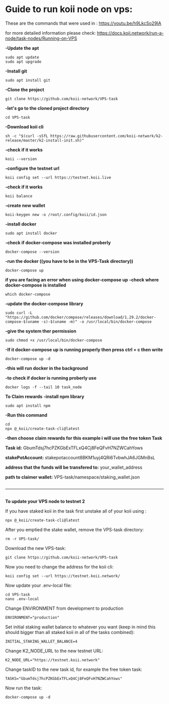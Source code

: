 # Guide to run koii node on vps:
These are the commands that were used in : 
https://youtu.be/h9LkcSo29IA

for more detailed information please check:
https://docs.koii.network/run-a-node/task-nodes/Running-on-VPS



**-Update the apt**
```
sudo apt update
sudo apt upgrade
```
**-Install git**
```
sudo apt install git
```
**-Clone the project**
```
git clone https://github.com/koii-network/VPS-task
```
**-let's go to the cloned project directory**
```
cd VPS-task
```
**-Download koii cli**
```
sh -c "$(curl -sSfL https://raw.githubusercontent.com/koii-network/k2-release/master/k2-install-init.sh)"
```
**-check if it works**
```
koii --version
```
**-configure the testnet url**
```
koii config set --url https://testnet.koii.live
```
**-check if it works**
```
koii balance
```
**-create new wallet**
```
koii-keygen new -o /root/.config/koii/id.json
```
**-install docker**
```
sudo apt install docker
```
**-check if docker-compose was installed proberly**
```
docker-compose --version
```
**-run the docker ((you have to be in the VPS-Task directory))**
```
docker-compose up
```

**if you are facing an error when using docker-compose up**
**-check where docker-compose is installed**
```
which docker-compose 
```
**-update the docker-compose library**
```
sudo curl -L "https://github.com/docker/compose/releases/download/1.29.2/docker-compose-$(uname -s)-$(uname -m)" -o /usr/local/bin/docker-compose
```
**-give the system ther permission**
```
sudo chmod +x /usr/local/bin/docker-compose
```

**-If it docker-compose up is running properly then press ctrl + c then write**
```
docker-compose up -d
```

**-this will run docker in the background**

**-to check if docker is running proberly use**
```
docker logs -f --tail 10 task_node
```


**To Claim rewards**
**-install npm library**
```
sudo apt install npm
```

**-Run this command**
```
cd
npx @_koii/create-task-cli@latest
```

**-then choose claim rewards for this example i will use the free token Task**

**Task id:** GbumTdsj7hcPZKGbExTFLxQ4Cj8FeQFvH7NZWCahYows

**stakePotAccount:** stakepotaccount8BKM1uyj4QRi6TvbwhJA6JGMnBsL

**address that the funds will be transfered to:** your_wallet_address

**path to claimer wallet:** VPS-task/namespace/staking_wallet.json


##
--------------------------------------------------------------------------
##
**To update your VPS node to testnet 2**

If you have staked koii in the task first unstake all of your koii using :

```
npx @_koii/create-task-cli@latest
```

After you emptied the stake wallet, remove the VPS-task directory:

```
rm -r VPS-task/
```

Download the new VPS-task:

```
git clone https://github.com/koii-network/VPS-task
```

Now you need to change the address for the koii cli:

```
koii config set --url https://testnet.koii.network/
```

Now update your .env-local file:

```
cd VPS-task
nano .env-local
```

Change ENVIRONMENT from development to production 

```
ENVIRONMENT="production"
```

Set initial staking wallet balance to whatever you want (keep in mind this should bigger than all staked koii in all of the tasks combined):

```
INITIAL_STAKING_WALLET_BALANCE=4
```

Change K2_NODE_URL to the new testnet URL:

```
K2_NODE_URL="https://testnet.koii.network"
```

Change taskID to the new task id, for example the free token task:

```
TASKS="GbumTdsj7hcPZKGbExTFLxQ4Cj8FeQFvH7NZWCahYows"
```

Now run the task:

```
docker-compose up -d
```



